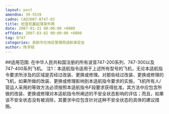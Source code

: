 ```yaml
---
layout: post
amendno: 39-5539
cadno: CAD2007-B747-03
title: 检查机翼起落架外筒
date: 2007-01-31 00:00:00 +0800
effdate: 2007-03-02 00:00:00 +0800
tag: B747
categories: 民航华北地区管理局适航审定处
author: 陈学锐
---
```


##适用范围:
在中华人民共和国注册的所有波音747-200系列、747-300以及 747-400系列飞机。
注1：本适航指令适用于上述所有型号的飞机，无论本适航指令要求所涉及的区域是否经过改装、更换或修理。对那些经过改装、更换或修理的飞机，如果所做的改装、更换或修理影响到本适航指令要求的实施，飞机所有人/营运人采用的等效方法必须按照本适航指令F段要求获得批准。其方法中应包含所做的改装、更换或修理对本适航指令所阐述的不安全状态影响的评估；而且，如果该不安全状态没有被消除，其要求中应包含针对这种不安全状态的具体的建议措施。

